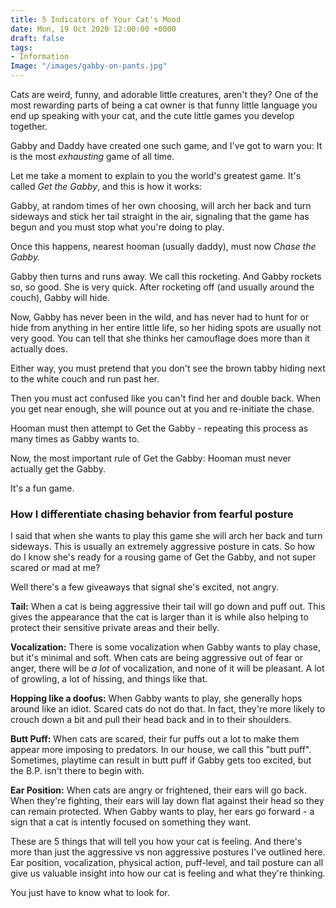 ```yaml
---
title: 5 Indicators of Your Cat's Mood
date: Mon, 19 Oct 2020 12:00:00 +0000
draft: false
tags:
- Information
Image: "/images/gabby-on-pants.jpg"
---
```


Cats are weird, funny, and adorable little creatures, aren't they? One of the most rewarding parts of being a cat owner is that funny little language you end up speaking with your cat, and the cute little games you develop together.

Gabby and Daddy have created one such game, and I've got to warn you: It is the most _exhausting_ game of all time.

Let me take a moment to explain to you the world's greatest game. It's called _Get the Gabby_, and this is how it works:

Gabby, at random times of her own choosing, will arch her back and turn sideways and stick her tail straight in the air, signaling that the game has begun and you must stop what you're doing to play.

Once this happens, nearest hooman (usually daddy), must now _Chase the Gabby._

Gabby then turns and runs away. We call this rocketing. And Gabby rockets so, so good. She is very quick. After rocketing off (and usually around the couch), Gabby will hide.

Now, Gabby has never been in the wild, and has never had to hunt for or hide from anything in her entire little life, so her hiding spots are usually not very good. You can tell that she thinks her camouflage does more than it actually does.

Either way, you must pretend that you don't see the brown tabby hiding next to the white couch and run past her.

Then you must act confused like you can't find her and double back. When you get near enough, she will pounce out at you and re-initiate the chase.

Hooman must then attempt to Get the Gabby - repeating this process as many times as Gabby wants to.

Now, the most important rule of Get the Gabby: Hooman must never actually get the Gabby.

It's a fun game.

### How I differentiate chasing behavior from fearful posture

I said that when she wants to play this game she will arch her back and turn sideways. This is usually an extremely aggressive posture in cats. So how do I know she's ready for a rousing game of Get the Gabby, and not super scared or mad at me?

Well there's a few giveaways that signal she's excited, not angry.

**Tail:** When a cat is being aggressive their tail will go down and puff out. This gives the appearance that the cat is larger than it is while also helping to protect their sensitive private areas and their belly.

**Vocalization:** There is some vocalization when Gabby wants to play chase, but it's minimal and soft. When cats are being aggressive out of fear or anger, there will be _a lot_ of vocalization, and none of it will be pleasant. A lot of growling, a lot of hissing, and things like that.

**Hopping like a doofus:** When Gabby wants to play, she generally hops around like an idiot. Scared cats do not do that. In fact, they're more likely to crouch down a bit and pull their head back and in to their shoulders.

**Butt Puff:** When cats are scared, their fur puffs out a lot to make them appear more imposing to predators. In our house, we call this "butt puff". Sometimes, playtime can result in butt puff if Gabby gets too excited, but the B.P. isn't there to begin with.

**Ear Position:** When cats are angry or frightened, their ears will go back. When they're fighting, their ears will lay down flat against their head so they can remain protected. When Gabby wants to play, her ears go forward - a sign that a cat is intently focused on something they want.

These are 5 things that will tell you how your cat is feeling. And there's more than just the aggressive vs non aggressive postures I've outlined here. Ear position, vocalization, physical action, puff-level, and tail posture can all give us valuable insight into how our cat is feeling and what they're thinking.

You just have to know what to look for.